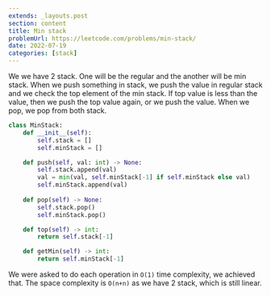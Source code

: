 ```yaml
---
extends: _layouts.post
section: content
title: Min stack
problemUrl: https://leetcode.com/problems/min-stack/
date: 2022-07-19
categories: [stack]
---
```


We we have 2 stack. One will be the regular and the another will be min stack. When we push something in stack, we push the value in regular stack and we check the top element of the min stack. If top value is less than the value, then we push the top value again, or we push the value. When we pop, we pop from both stack.

```python
class MinStack:
    def __init__(self):
        self.stack = []
        self.minStack = []

    def push(self, val: int) -> None:
        self.stack.append(val)
        val = min(val, self.minStack[-1] if self.minStack else val)
        self.minStack.append(val)
        
    def pop(self) -> None:
        self.stack.pop()
        self.minStack.pop()

    def top(self) -> int:
        return self.stack[-1]

    def getMin(self) -> int:
        return self.minStack[-1]
```

We were asked to do each operation in `O(1)` time complexity, we achieved that. The space complexity is `O(n+n)` as we have 2 stack, which is still linear.